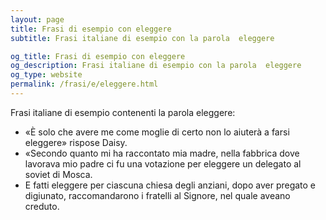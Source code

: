 ```yaml
---
layout: page
title: Frasi di esempio con eleggere 
subtitle: Frasi italiane di esempio con la parola  eleggere

og_title: Frasi di esempio con eleggere 
og_description: Frasi italiane di esempio con la parola  eleggere
og_type: website
permalink: /frasi/e/eleggere.html
---
```


Frasi italiane di esempio contenenti la parola eleggere:


- «È solo che avere me come moglie di certo non lo aiuterà a farsi eleggere» rispose Daisy.
- «Secondo quanto mi ha raccontato mia madre, nella fabbrica dove lavorava mio padre ci fu una votazione per eleggere un delegato al soviet di Mosca.
- E fatti eleggere per ciascuna chiesa degli anziani, dopo aver pregato e digiunato, raccomandarono i fratelli al Signore, nel quale aveano creduto.
